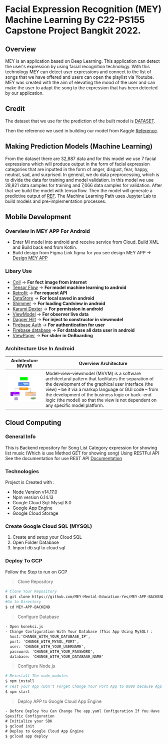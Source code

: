# Facial Expression Recognition (MEY) Machine Learning By C22-PS155 Capstone Project Bangkit 2022.

## Overview
MEY is an application based on Deep Learning. This application can detect the user's expression by using facial recognition technology. With this technology MEY can detect user expressions and connect to the list of songs that we have offered and users can open the playlist via Youtube.
MEY was created with the aim of elevating the mood of the user and can make the user to adapt the song to the expression that has been detected by our application.

## Credit
The dataset that we use for the prediction of the built model is [DATASET](https://www.kaggle.com/datasets/jonathanoheix/face-expression-recognition-dataset).

Then the reference we used in building our model from Kaggle [Reference](https://www.kaggle.com/code/jonathanoheix/face-expression-recognition-with-deep-learning).


## Making Prediction Models (Machine Learning)
From the dataset there are 32,887 data and for this model we use 7 facial expressions which will produce output in the form of facial expression categories that are inputted in the form of anger, disgust, fear, happy, neutral, sad, and surprised. In general, we do data preprocessing, which is to divide the data for training and model validation. In this model we use 28,821 data samples for training and 7,066 data samples for validation. After that we build the model with tensorflow. Then the model will generate a predictive output of [REF](https://github.com/MEY-Mental-Education-Yes/MEY-Workflow/blob/main/Face_Expression_Recognition.ipynb).
The Machine Learning Path uses Jupyter Lab to build models and pre-implementation processes.



## Mobile Development
### Overview In MEY APP For Android
- Enter Ml model into android and receive service from Cloud. Build XML and Build back end from Kotlin.
- Build design from Figma Link figma for you see design MEY APP -> [Design MEY APP](https://www.figma.com/file/FL57bUQYkV7VvdvqbUxEL2/MEY?node-id=255%3A193)


### Libary Use
- [Coil](https://coil-kt.github.io/coil/) -> **For fect image from internet**
- [Tensor Flow](https://www.tensorflow.org/lite/inference_with_metadata/lite_support) -> **For model machine learning to android**
- [Retrofit](https://square.github.io/retrofit/) -> **For request API**
- [DataStore](https://developer.android.com/topic/libraries/architecture/datastore?hl=id) -> **For local saved in android**
- [Shimmer](https://facebook.github.io/shimmer-android/) -> **For loading Cardview in android**
- [Karumi Dexter](https://github.com/Karumi/Dexter) -> **For permission in android**
- [ViewModel](https://developer.android.com/topic/libraries/architecture/viewmodel) -> **For observer live data**
- [Dagger Hilt](https://developer.android.com/training/dependency-injection/hilt-android?hl=id) -> **For inject to constructor in viewmodel**
- [Firebase Auth](https://firebase.google.com/products/auth?gclsrc=aw.ds&gclid=CjwKCAjw14uVBhBEEiwAaufYx_byR8Qg-gpiqSa2sBK6Kh04k0UaCVVXoyVaw9AAQYgXD-0NtY6FLBoCrwwQAvD_BwE) -> **For authentication for user**
- [Firebase database](https://firebase.google.com/products/realtime-database?gclsrc=aw.ds&gclid=CjwKCAjw14uVBhBEEiwAaufYx6T0mwE4qaer1nVB4A20GkmtkOnEz3aQCkRLorW1z9fyI1mSEFCLHxoCeSMQAvD_BwE) -> **For database all data user in android**
- [ViewPager](https://developer.android.com/training/animation/screen-slide) -> **For slider in OnBoarding**

### Architecture Use In Android
|Architecture MVVM | Overview Architecture |
|--|--|
|![alt text](https://raw.githubusercontent.com/MEY-Mental-Education-Yes/The-Logo-MEY/main/mvvm.png)| Model–view–viewmodel (MVVM) is a software architectural pattern that facilitates the separation of the development of the graphical user interface (the view) – be it via a markup language or GUI code – from the development of the business logic or back-end logic (the model) so that the view is not dependent on any specific model platform.



## Cloud Computing

### General Info
This is Backend repository for Song List Category expression for showing list music (Which is use Method GET for showing song) Using RESTFul API
See the documentation for use REST API [Documentation](https://docs.google.com/document/d/1NCTTqN59Q8eLiBxomA3eMT-jUVpUbQtHhZEKWyTFMYQ/edit?usp=sharing)

### Technologies
Project is Created with : 
<ul>
  <li>Node Version v14.17.0</li>
  <li>Npm version 6.14.13</li>
  <li>Google Cloud Sql: Mysql 8.0</li>
  <li>Google App Engine</li>
  <li>Google Cloud Storage</li>
</ul>

### Create Google Cloud SQL (MYSQL)
<ol>
  <li>Create and setup your Cloud SQL</li>
  <li> Open Folder Database </li>
  <li>Import db.sql to cloud sql</li>
</ol>

### Deploy To GCP
Follow the Step to run on GCP

> Clone Repository
``` bash
# Clone Your Repository 
$ git clone https://github.com/MEY-Mental-Education-Yes/MEY-APP-BACKEND.git
#Go to Directory
$ cd MEY-APP-BACKEND
```
> Configure Database
```
- Open koneksi.js
- Change Configuration With Your Database (This App Using MySQL) : 
  host:'CHANGE_WITH_YOUR_DATABASE_IP',
  port: 'CHANGE_WITH_MYSQL_PORT',
  user: 'CHANGE_WITH_YOUR_USERNAME',
  password: 'CHANGE_WITH_YOUR_PASSWORD',
  database: 'CHANGE_WITH_YOUR_DATABASE_NAME'
```
> Configure Node.js
``` bash
# Reinstall The node_modules
$ npm install
# Test your App (Don't Forget Change Your Port App to 8080 because App Engine using Port 8080)
$ npm start
```
> Deploy APP to Google Cloud App Engine
```
- Before Deploy You Can Change The app.yaml Configuration If You Have Spesific Configuration
# Initialize your SDK
$ gcloud init
# Deploy to Google Cloud App Engine
$ gcloud app deploy
```
